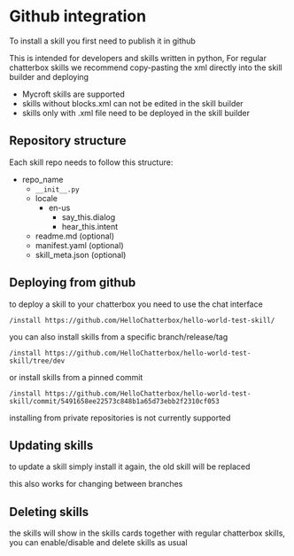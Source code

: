 # Github integration

To install a skill you first need to publish it in github

This is intended for developers and skills written in python, 
For regular chatterbox skills we recommend copy-pasting the xml directly into 
the skill builder and deploying

- Mycroft skills are supported
- skills without blocks.xml can not be edited in the skill builder
- skills only with .xml file need to be deployed in the skill builder

## Repository structure

Each skill repo needs to follow this structure:

  - repo_name
    - `__init__.py`
    - locale
      - en-us
          - say_this.dialog
          - hear_this.intent
    - readme.md        (optional)
    - manifest.yaml    (optional)
    - skill_meta.json  (optional)
    

## Deploying from github

to deploy a skill to your chatterbox you need to use the chat interface

```
/install https://github.com/HelloChatterbox/hello-world-test-skill/
```

you can also install skills from a specific branch/release/tag

```
/install https://github.com/HelloChatterbox/hello-world-test-skill/tree/dev
```

or install skills from a pinned commit

```
/install https://github.com/HelloChatterbox/hello-world-test-skill/commit/5491658ee22573c848b1a65d73ebb2f2310cf053
```

installing from private repositories is not currently supported

## Updating skills

to update a skill simply install it again, the old skill will be replaced

this also works for changing between branches

## Deleting skills

the skills will show in the skills cards together with regular chatterbox 
skills, you can enable/disable and delete skills as usual
